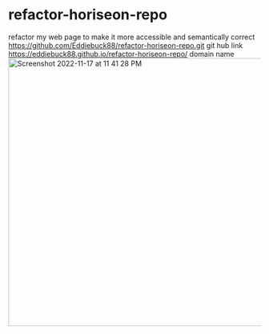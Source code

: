 # refactor-horiseon-repo    
refactor my web page to make it more accessible and semantically correct
https://github.com/Eddiebuck88/refactor-horiseon-repo.git git hub link
https://eddiebuck88.github.io/refactor-horiseon-repo/ domain name
<img width="535" alt="Screenshot 2022-11-17 at 11 41 28 PM" src="https://user-images.githubusercontent.com/118215520/202648529-5bc27c83-6f56-4a76-94fb-27f11c10bde1.png">
